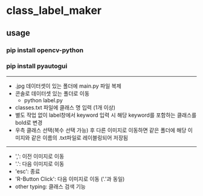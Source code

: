 # class_label_maker

## usage

### pip install opencv-python
### pip install pyautogui

---

- .jpg 데이터셋이 있는 폴더에 main.py 파일 복제
- 콘솔로 데이터셋 있는 폴더로 이동
   - python label.py
- classes.txt 파일에 클래스 명 입력 (1개 이상)
- 별도 작업 없이 label창에서 keyword 입력 시 해당 keyword를 포함하는 클래스를 bold로 변경
- 우측 클래스 선택(복수 선택 가능) 후 다른 이미지로 이동하면 같은 폴더에 해당 이미지와 같은 이름의 .txt파일로 레이블링되어 저장됨

--- 

- ',': 이전 이미지로 이동
- '.': 다음 이미지로 이동
- 'esc': 종료
- 'R-Button Click': 다음 이미지로 이동 ('.'과 동일)
- other typing: 클래스 검색 기능


